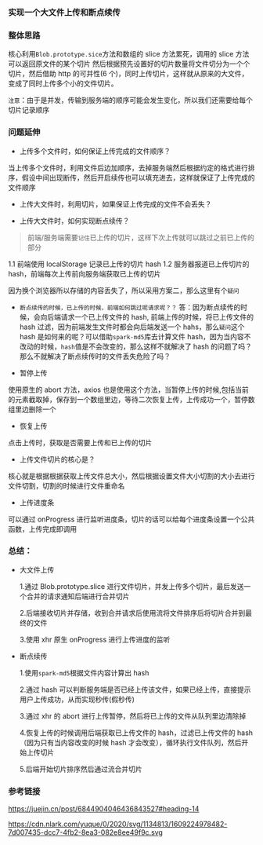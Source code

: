 ### 实现一个大文件上传和断点续传

### 整体思路

核心利用`Blob.prototype.sice`方法和数组的 slice 方法累死，调用的 slice 方法可以返回原文件的某个切片
然后根据预先设置好的切片数量将文件切分为一个个切片，然后借助 http 的可并性(6 个)，同时上传切片，这样就从原来的大文件，变成了同时上传多个小的文件切片。

`注意`：由于是并发，传输到服务端的顺序可能会发生变化，所以我们还需要给每个切片记录顺序

### 问题延伸

- 上传多个文件时，如何保证上传完成的文件顺序？

当上传多个文件时，利用文件后边加顺序，去掉服务端然后根据约定的格式进行排序，假设中间出现断传，然后开启续传也可以填充进去，这样就保证了上传完成的文件顺序

- 上传大文件时，利用切片，如果保证上传完成的文件不会丢失？

- 上传大文件时，如何实现断点续传？

> 前端/服务端需要`记住`已上传的切片，这样下次上传就可以跳过之前已上传的部分

1.1 前端使用 localStorage 记录已上传的切片 hash
1.2 服务器报道已上传切片的 hash，前端每次上传前向服务端获取已上传的切片

因为换个浏览器所以存储的内容丢失了，所以采用方案二，那么这里有个`疑问`

- `断点续传的时候，已上传的时候，前端如何跳过呢请求呢？？`
  答：因为断点续传的时候，会向后端请求一个已上传文件的 hash,
  前端上传的时候，将已上传文件的 hash 过滤，因为前端发生文件时都会向后端发送一个 hahs，那么`疑问`这个 hash 是如何来的呢？可以借助`spark-md5`库去计算文件 hash，因为当内容不改动的时候，`hash`值是不会改变的，那么这样不就解决了 hash 的问题了吗？ 那么不就解决了断点续传时的文件丢失危险了吗？

- 暂停上传

使用原生的 abort 方法，axios 也是使用这个方法，当暂停上传的时候,包括当前的元素截取掉，保存到一个数组里边，等待二次恢复上传，上传成功一个，暂停数组里边删除一个

- 恢复上传

点击上传时，获取是否需要上传和已上传的切片

- 上传文件切片的核心是？

核心就是根据根据获取上传文件总大小，然后根据设置文件大小切割的大小去进行文件切割，切割的时候进行文件重命名

- 上传进度条

可以通过 onProgress 进行监听进度条，切片的话可以给每个进度条设置一个公共函数，上传完成即调用

### 总结：

- 大文件上传

  1.通过 Blob.prototype.slice 进行文件切片，并发上传多个切片，最后发送一个合并的请求通知后端进行合并切片

  2.后端接收切片并存储，收到合并请求后使用流将文件排序后将切片合并到最终的文件

  3.使用 xhr 原生 onProgress 进行上传进度的监听

- 断点续传

  1.使用`spark-md5`根据文件内容计算出 hash

  2.通过 hash 可以判断服务端是否已经上传该文件，如果已经上传，直接提示用户上传成功，从而实现秒传(假秒传)

  3.通过 xhr 的 abort 进行上传暂停，然后将已上传的文件从队列里边清除掉

  4.恢复上传的时候调用后端获取已上传文件的 hash，过滤已上传文件的 hash（因为只有当内容改变的时候 hash 才会改变），循环执行文件队列，然后开始上传切片

  5.后端开始切片排序然后通过流合并切片

### 参考链接

https://juejin.cn/post/6844904046436843527#heading-14

https://cdn.nlark.com/yuque/0/2020/svg/1134813/1609224978482-7d007435-dcc7-4fb2-8ea3-082e8ee49f9c.svg
